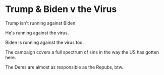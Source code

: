 # Trump & Biden v the Virus
Trump isn't running against Biden.

He's running against the virus.

Biden is running against the virus too.

The campaign covers a full spectrum of sins in the way the US has gotten here. 

The Dems are almost as responsible as the Repubs, btw.

